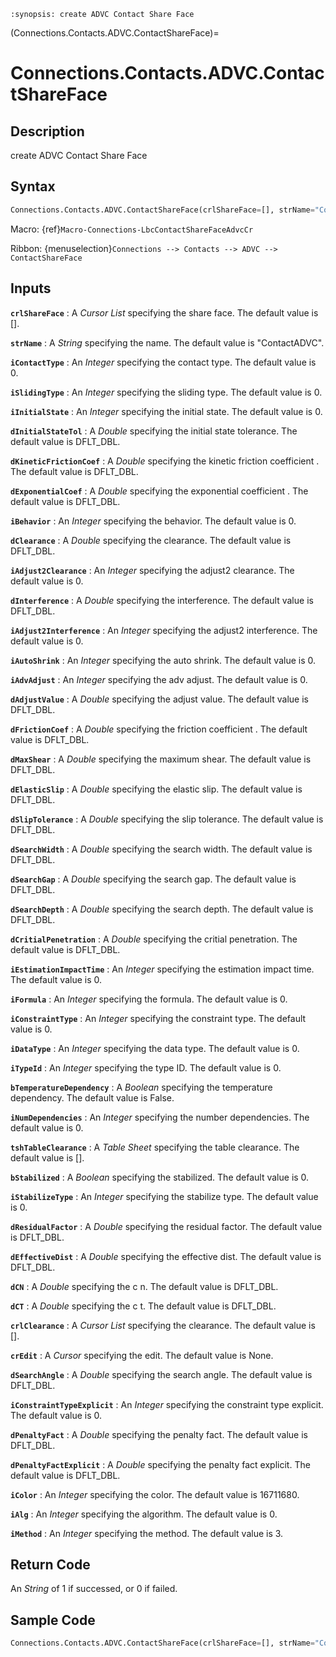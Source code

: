 ```{module} Connections.Contacts.ADVC.ContactShareFace()
:synopsis: create ADVC Contact Share Face
```

(Connections.Contacts.ADVC.ContactShareFace)=

# Connections.Contacts.ADVC.ContactShareFace

## Description

create ADVC Contact Share Face

## Syntax

```python
Connections.Contacts.ADVC.ContactShareFace(crlShareFace=[], strName="ContactADVC", iContactType=0, iSlidingType=0, iInitialState=0, dInitialStateTol=DFLT_DBL, dKineticFrictionCoef=DFLT_DBL, dExponentialCoef=DFLT_DBL, iBehavior=0, dClearance=DFLT_DBL, iAdjust2Clearance=0, dInterference=DFLT_DBL, iAdjust2Interference=0, iAutoShrink=0, iAdvAdjust=0, dAdjustValue=DFLT_DBL, dFrictionCoef=DFLT_DBL, dMaxShear=DFLT_DBL, dElasticSlip=DFLT_DBL, dSlipTolerance=DFLT_DBL, dSearchWidth=DFLT_DBL, dSearchGap=DFLT_DBL, dSearchDepth=DFLT_DBL, dCritialPenetration=DFLT_DBL, iEstimationImpactTime=0, iFormula=0, iConstraintType=0, iDataType=0, iTypeId=0, bTemperatureDependency=False, iNumDependencies=0, tshTableClearance=[], bStabilized=0, iStabilizeType=0, dResidualFactor=DFLT_DBL, dEffectiveDist=DFLT_DBL, dCN=DFLT_DBL, dCT=DFLT_DBL, crlClearance=[], crEdit=None, dSearchAngle=DFLT_DBL, iConstraintTypeExplicit=0, dPenaltyFact=DFLT_DBL, dPenaltyFactExplicit=DFLT_DBL, iColor=16711680, iAlg=0, iMethod=3)
```

Macro: {ref}`Macro-Connections-LbcContactShareFaceAdvcCr`

Ribbon: {menuselection}`Connections --> Contacts --> ADVC --> ContactShareFace`

## Inputs

**`crlShareFace`**
: A _Cursor List_ specifying the share face. The default value is [].

**`strName`**
: A _String_ specifying the name. The default value is "ContactADVC".

**`iContactType`**
: An _Integer_ specifying the contact type. The default value is 0.

**`iSlidingType`**
: An _Integer_ specifying the sliding type. The default value is 0.

**`iInitialState`**
: An _Integer_ specifying the initial state. The default value is 0.

**`dInitialStateTol`**
: A _Double_ specifying the initial state tolerance. The default value is DFLT_DBL.

**`dKineticFrictionCoef`**
: A _Double_ specifying the kinetic friction coefficient . The default value is DFLT_DBL.

**`dExponentialCoef`**
: A _Double_ specifying the exponential coefficient . The default value is DFLT_DBL.

**`iBehavior`**
: An _Integer_ specifying the behavior. The default value is 0.

**`dClearance`**
: A _Double_ specifying the clearance. The default value is DFLT_DBL.

**`iAdjust2Clearance`**
: An _Integer_ specifying the adjust2 clearance. The default value is 0.

**`dInterference`**
: A _Double_ specifying the interference. The default value is DFLT_DBL.

**`iAdjust2Interference`**
: An _Integer_ specifying the adjust2 interference. The default value is 0.

**`iAutoShrink`**
: An _Integer_ specifying the auto shrink. The default value is 0.

**`iAdvAdjust`**
: An _Integer_ specifying the adv adjust. The default value is 0.

**`dAdjustValue`**
: A _Double_ specifying the adjust value. The default value is DFLT_DBL.

**`dFrictionCoef`**
: A _Double_ specifying the friction coefficient . The default value is DFLT_DBL.

**`dMaxShear`**
: A _Double_ specifying the maximum shear. The default value is DFLT_DBL.

**`dElasticSlip`**
: A _Double_ specifying the elastic slip. The default value is DFLT_DBL.

**`dSlipTolerance`**
: A _Double_ specifying the slip tolerance. The default value is DFLT_DBL.

**`dSearchWidth`**
: A _Double_ specifying the search width. The default value is DFLT_DBL.

**`dSearchGap`**
: A _Double_ specifying the search gap. The default value is DFLT_DBL.

**`dSearchDepth`**
: A _Double_ specifying the search depth. The default value is DFLT_DBL.

**`dCritialPenetration`**
: A _Double_ specifying the critial penetration. The default value is DFLT_DBL.

**`iEstimationImpactTime`**
: An _Integer_ specifying the estimation impact time. The default value is 0.

**`iFormula`**
: An _Integer_ specifying the formula. The default value is 0.

**`iConstraintType`**
: An _Integer_ specifying the constraint type. The default value is 0.

**`iDataType`**
: An _Integer_ specifying the data type. The default value is 0.

**`iTypeId`**
: An _Integer_ specifying the type ID. The default value is 0.

**`bTemperatureDependency`**
: A _Boolean_ specifying the temperature dependency. The default value is False.

**`iNumDependencies`**
: An _Integer_ specifying the number dependencies. The default value is 0.

**`tshTableClearance`**
: A _Table Sheet_ specifying the table clearance. The default value is [].

**`bStabilized`**
: A _Boolean_ specifying the stabilized. The default value is 0.

**`iStabilizeType`**
: An _Integer_ specifying the stabilize type. The default value is 0.

**`dResidualFactor`**
: A _Double_ specifying the residual factor. The default value is DFLT_DBL.

**`dEffectiveDist`**
: A _Double_ specifying the effective dist. The default value is DFLT_DBL.

**`dCN`**
: A _Double_ specifying the c n. The default value is DFLT_DBL.

**`dCT`**
: A _Double_ specifying the c t. The default value is DFLT_DBL.

**`crlClearance`**
: A _Cursor List_ specifying the clearance. The default value is [].

**`crEdit`**
: A _Cursor_ specifying the edit. The default value is None.

**`dSearchAngle`**
: A _Double_ specifying the search angle. The default value is DFLT_DBL.

**`iConstraintTypeExplicit`**
: An _Integer_ specifying the constraint type explicit. The default value is 0.

**`dPenaltyFact`**
: A _Double_ specifying the penalty fact. The default value is DFLT_DBL.

**`dPenaltyFactExplicit`**
: A _Double_ specifying the penalty fact explicit. The default value is DFLT_DBL.

**`iColor`**
: An _Integer_ specifying the color. The default value is 16711680.

**`iAlg`**
: An _Integer_ specifying the algorithm. The default value is 0.

**`iMethod`**
: An _Integer_ specifying the method. The default value is 3.

## Return Code

An _String_ of 1 if successed, or 0 if failed.

## Sample Code

```python
Connections.Contacts.ADVC.ContactShareFace(crlShareFace=[], strName="ContactADVC", iContactType=0, iSlidingType=0, iInitialState=0, dInitialStateTol=DFLT_DBL, dKineticFrictionCoef=DFLT_DBL, dExponentialCoef=DFLT_DBL, iBehavior=0, dClearance=DFLT_DBL, iAdjust2Clearance=0, dInterference=DFLT_DBL, iAdjust2Interference=0, iAutoShrink=0, iAdvAdjust=0, dAdjustValue=DFLT_DBL, dFrictionCoef=DFLT_DBL, dMaxShear=DFLT_DBL, dElasticSlip=DFLT_DBL, dSlipTolerance=DFLT_DBL, dSearchWidth=DFLT_DBL, dSearchGap=DFLT_DBL, dSearchDepth=DFLT_DBL, dCritialPenetration=DFLT_DBL, iEstimationImpactTime=0, iFormula=0, iConstraintType=0, iDataType=0, iTypeId=0, bTemperatureDependency=False, iNumDependencies=0, tshTableClearance=[], bStabilized=0, iStabilizeType=0, dResidualFactor=DFLT_DBL, dEffectiveDist=DFLT_DBL, dCN=DFLT_DBL, dCT=DFLT_DBL, crlClearance=[], crEdit=None, dSearchAngle=DFLT_DBL, iConstraintTypeExplicit=0, dPenaltyFact=DFLT_DBL, dPenaltyFactExplicit=DFLT_DBL, iColor=16711680, iAlg=0, iMethod=3)
```
